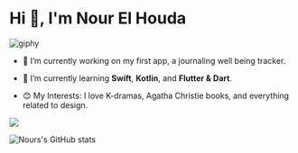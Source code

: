 <h1 align="left">Hi  👋, I'm Nour El Houda </h1>

![giphy](https://i.giphy.com/media/v1.Y2lkPTc5MGI3NjExeGZwcjMzcWI2dHQyZDhsZDRoN2hjeHRuNnZzMzM0N3c4ZGk3Nmg3NCZlcD12MV9pbnRlcm5hbF9naWZfYnlfaWQmY3Q9Zw/ysK1iPnCLh8FnslBp4/giphy.gif)


- 🤍 I’m currently working on my first app, a journaling well being tracker. 

- 🌱 I’m currently learning **Swift**, **Kotlin**, and **Flutter & Dart**.

- 😊 My Interests: I love K-dramas, Agatha Christie books, and everything related to design.








<p> 
<img align = "center" src="https://github-readme-streak-stats.herokuapp.com?user=nourelhoudaakbi&theme=blueberry_duo">
</p>

![Nours's GitHub stats](https://github-readme-stats.vercel.app/api?username=nourelhoudaakbi&show_icons=true)
